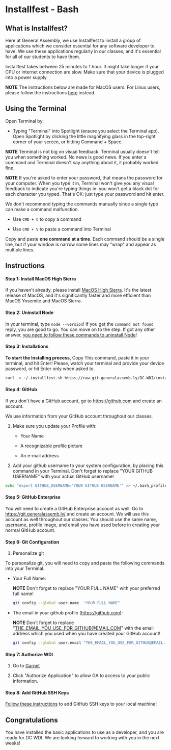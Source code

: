 # Installfest - Bash

## What is Installfest?

Here at General Assembly, we use Installfest to install a group of applications
which we consider essential for any software developer to have. We use these
applications regularly in our classes, and it's essential for all of our
students to have them.

Installfest takes between 25 minutes to 1 hour. It might take longer if your CPU
or internet connection are slow. Make sure that your device is plugged into a
power supply.

**NOTE** The instructions below are made for MacOS users. For Linux users,
please follow the instructions [here](./installfest_linux.md) instead.

## Using the Terminal

Open Terminal by:

- Typing "Terminal" into Spotlight (ensure you select the Terminal app). Open
  Spotlight by clicking the little magnifying glass in the top-right corner of
  your screen, or hitting Command + Space.

**NOTE** Terminal is not big on visual feedback. Terminal usually doesn't tell
you when something worked. No news is good news. If you enter a command and
Terminal doesn't say anything about it, it probably worked fine.

**NOTE** If you're asked to enter your password, that means the password for
your computer. When you type it in, Terminal won't give you any visual feedback
to indicate you're typing things in: you won't get a black dot for each
character you typed. That's OK: just type your password and hit enter.

We don't recommend typing the commands manually since a single typo can make a
command malfunction.

- Use `CMD + C` to copy a command

- Use `CMD + V` to paste a command into Terminal

Copy and paste **one command at a time**. Each command should be a single line,
but if your window is narrow some lines may "wrap" and appear as multiple lines.

## Instructions

#### Step 1: Install MacOS High Sierra

If you haven't already, please install
[MacOS High Sierra](https://itunes.apple.com/us/app/macos-high-sierra/id1246284741?mt=12&l=en-us&ls=1).
It's the latest release of MacOS, and it's significantly faster and more
efficient than MacOS Yosemite and MacOS Sierra.

#### Step 2: Uninstall Node

In your terminal, type `node --version`! If you get the `command not found`
reply, you are good to go. You can move on to the step. If got any other answer,
[you need to follow these commands to uninstall Node](./uninstall_node.md)!

#### Step 3: Installations

**To start the Installing process**, Copy This command, paste it in your
terminal, and hit Enter! Please, watch your terminal and provide your device
password, or hit Enter only when asked to.

```bash
curl -o ~/.installfest.sh https://raw.git.generalassemb.ly/DC-WDI/installfest/master/installfest.sh && source ~/.installfest.sh

```

#### Step 4: GitHub

If you don't have a GitHub account, go to https://github.com and create an
account.

We use information from your GitHub account throughout our classes.

1. Make sure you update your Profile with:


    - Your Name

    - A recognizable profile picture

    - An e-mail address

2. Add your github username to your system configuration, by placing this
   command in your Terminal. Don't forget to replace "YOUR GITHUB USERNAME" with
   your actual GitHub username!

```bash
echo "export GITHUB_USERNAME='YOUR GITHUB USERNAME'" >> ~/.bash_profile
```

#### Step 5: GitHub Enterprise

You will need to create a GitHub Enterprise account as well. Go to
https://git.generalassemb.ly/ and create an account. We will use this account as
well throughout our classes. You should use the same name, username, profile
image, and email you have used before in creating your normal GitHub account.

#### Step 6: Git Configuration

1. Personalize git

To personalize git, you will need to copy and paste the following commands into
your Terminal.

- Your Full Name:

  **NOTE** Don't forget to replace "YOUR FULL NAME" with your preferred full
  name!

  ```bash
  git config --global user.name  "YOUR FULL NAME"
  ```

- The email in your github profile (https://github.com):

  **NOTE** Don't forget to replace "THE_EMAIL_YOU_USE_FOR_GITHUB@EMAIL.COM" with
  the email address which you used when you have created your GitHub account!

  ```bash
  git config --global user.email "THE_EMAIL_YOU_USE_FOR_GITHUB@EMAIL.COM"
  ```

#### Step 7: Authorize WDI

1. Go to
   [Garnet](https://ga-garnet-production.herokuapp.com/github/authorize?invite_code=2e2f415320769a1967cdab3af7edf848)

2. Click "Authorize Application" to allow GA to access to your public
   information.

#### Step 8: Add GitHub SSH Keys

[Follow these instructions](./git-ssh.md) to add GitHub SSH keys to your local
machine!

## Congratulations

You have installed the basic applications to use as a developer, and you are
ready for DC WDI. We are looking forward to working with you in the next weeks!
